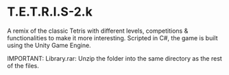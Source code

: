 # T.E.T.R.I.S-2.k
A remix of the classic Tetris with different levels, competitions &amp; functionalities to make it more interesting. Scripted in C#, the game is built using the Unity Game Engine.

IMPORTANT: Library.rar: Unzip the folder into the same directory as the rest of the files.
